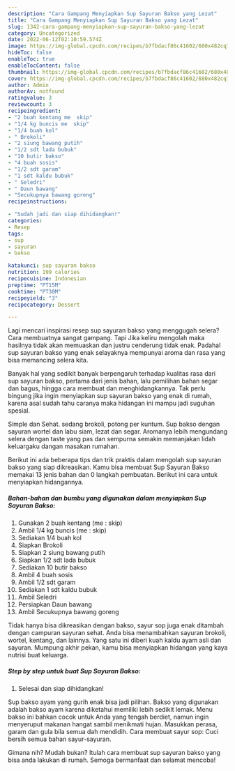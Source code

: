 ```yaml
---
description: "Cara Gampang Menyiapkan Sup Sayuran Bakso yang Lezat"
title: "Cara Gampang Menyiapkan Sup Sayuran Bakso yang Lezat"
slug: 1342-cara-gampang-menyiapkan-sup-sayuran-bakso-yang-lezat
category: Uncategorized
date: 2022-06-12T02:10:59.574Z
image: https://img-global.cpcdn.com/recipes/b7fbdacf86c41602/680x482cq70/sup-sayuran-bakso-foto-resep-utama.jpg
hideToc: false
enableToc: true
enableTocContent: false
thumbnail: https://img-global.cpcdn.com/recipes/b7fbdacf86c41602/680x482cq70/sup-sayuran-bakso-foto-resep-utama.jpg
cover: https://img-global.cpcdn.com/recipes/b7fbdacf86c41602/680x482cq70/sup-sayuran-bakso-foto-resep-utama.jpg
author: Admin
authorAv: notfound
ratingvalue: 3
reviewcount: 3
recipeingredient:
- "2 buah kentang me  skip"
- "1/4 kg buncis me  skip"
- "1/4 buah kol"
- " Brokoli"
- "2 siung bawang putih"
- "1/2 sdt lada bubuk"
- "10 butir bakso"
- "4 buah sosis"
- "1/2 sdt garam"
- "1 sdt kaldu bubuk"
- " Seledri"
- " Daun bawang"
- "Secukupnya bawang goreng"
recipeinstructions:

- "Sudah jadi dan siap dihidangkan!"
categories:
- Resep
tags:
- sup
- sayuran
- bakso

katakunci: sup sayuran bakso 
nutrition: 199 calories
recipecuisine: Indonesian
preptime: "PT15M"
cooktime: "PT30M"
recipeyield: "3"
recipecategory: Dessert

---
```



Lagi mencari inspirasi resep sup sayuran bakso yang menggugah selera? Cara membuatnya sangat gampang. Tapi Jika keliru mengolah maka hasilnya tidak akan memuaskan dan justru cenderung tidak enak. Padahal sup sayuran bakso yang enak selayaknya mempunyai aroma dan rasa yang bisa memancing selera kita.


Banyak hal yang sedikit banyak berpengaruh terhadap kualitas rasa dari sup sayuran bakso, pertama dari jenis bahan, lalu pemilihan bahan segar dan bagus, hingga cara membuat dan menghidangkannya. Tak perlu bingung jika ingin menyiapkan sup sayuran bakso yang enak di rumah, karena asal sudah tahu caranya maka hidangan ini mampu jadi suguhan spesial.

Simple dan Sehat. sedang brokoli, potong per kuntum. Sup bakso dengan sayuran wortel dan labu siam, lezat dan segar. Aromanya lebih mengundang selera dengan taste yang pas dan sempurna semakin memanjakan lidah keluargaku dangan masakan rumahan.


Berikut ini ada beberapa tips dan trik praktis dalam mengolah sup sayuran bakso yang siap dikreasikan. Kamu bisa membuat Sup Sayuran Bakso memakai 13 jenis bahan dan 0 langkah pembuatan. Berikut ini cara untuk menyiapkan hidangannya.

<!--inarticleads1-->

##### Bahan-bahan dan bumbu yang digunakan dalam menyiapkan Sup Sayuran Bakso:

1. Gunakan 2 buah kentang (me : skip)
1. Ambil 1/4 kg buncis (me : skip)
1. Sediakan 1/4 buah kol
1. Siapkan  Brokoli
1. Siapkan 2 siung bawang putih
1. Siapkan 1/2 sdt lada bubuk
1. Sediakan 10 butir bakso
1. Ambil 4 buah sosis
1. Ambil 1/2 sdt garam
1. Sediakan 1 sdt kaldu bubuk
1. Ambil  Seledri
1. Persiapkan  Daun bawang
1. Ambil Secukupnya bawang goreng


Tidak hanya bisa dikreasikan dengan bakso, sayur sop juga enak ditambah dengan campuran sayuran sehat. Anda bisa menambahkan sayuran brokoli, wortel, kentang, dan lainnya. Yang satu ini diberi kuah kaldu ayam asli dan sayuran. Mumpung akhir pekan, kamu bisa menyiapkan hidangan yang kaya nutrisi buat keluarga. 

<!--inarticleads2-->

##### Step by step untuk buat Sup Sayuran Bakso:


1. Selesai dan siap dihidangkan!

Sup bakso ayam yang gurih enak bisa jadi pilihan. Bakso yang digunakan adalah bakso ayam karena diketahui memiliki lebih sedikit lemak. Menu bakso ini bahkan cocok untuk Anda yang tengah berdiet, namun ingin menyeruput makanan hangat sambil menikmati hujan. Masukkan perasa, garam dan gula bila semua dah mendidih. Cara membuat sayur sop: Cuci bersih semua bahan sayur-sayuran. 

Gimana nih? Mudah bukan? Itulah cara membuat sup sayuran bakso yang bisa anda lakukan di rumah. Semoga bermanfaat dan selamat mencoba!
